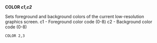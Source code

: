 **COLOR *c1*,*c2***

Sets foreground and background colors of the current low-resolution graphics screen.
  c1  - Foreground color code (0-8)
  c2  - Background color code (0-8)

```ecb2
COLOR 2,3
```
